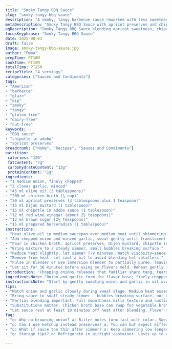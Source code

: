 ```yaml
---
title: "Smoky Tangy BBQ Sauce"
slug: "smoky-tangy-bbq-sauce"
description: "A smoky, tangy barbecue sauce reworked with less sweetness and a sharper bite. Onion and garlic softened in olive oil before adding chicken broth, chipotle in adobo instead of Worcestershire, apricot preserves in place of ketchup for a fruity background, plus Dijon and white wine vinegar for acidity. Simmer gently, paying attention to the aroma and texture changes. Blend to a slightly chunky finish. Ideal for glazing meats or as a dip. Nut-free, dairy-free, gluten-free, egg-free."
metaDescription: "Smoky Tangy BBQ Sauce with apricot preserves and chipotle heat; savor layered acidity and thickened texture for glazing or dipping meats."
ogDescription: "Smoky Tangy BBQ Sauce blending apricot sweetness, chipotle spice, horseradish bite. Thickened gently, textured finish. Use as glaze or dip."
focusKeyphrase: "Smoky Tangy BBQ Sauce"
date: 2025-08-03
draft: false
image: smoky-tangy-bbq-sauce.jpg
author: "Emma"
prepTime: PT10M
cookTime: PT15M
totalTime: PT25M
recipeYield: "4 servings"
categories: ["Sauces and Condiments"]
tags:
- "American"
- "barbecue"
- "glaze"
- "dip"
- "smoky"
- "tangy"
- "gluten-free"
- "dairy-free"
- "nut-free"
keywords:
- "BBQ sauce"
- "chipotle in adobo"
- "apricot preserves"
breadcrumb: ["Home", "Recipes", "Sauces and Condiments"]
nutrition: 
 calories: "120"
 fatContent: "7g"
 carbohydrateContent: "13g"
 proteinContent: "1g"
ingredients:
- "1 medium onion, finely chopped"
- "3 cloves garlic, minced"
- "45 ml olive oil (3 tablespoons)"
- "200 ml chicken broth (¾ cup)"
- "50 ml apricot preserves (3 tablespoons plus 1 teaspoon)"
- "15 ml Dijon mustard (1 tablespoon)"
- "15 ml chipotle in adobo sauce (1 tablespoon)"
- "12 ml red wine vinegar (about 2½ teaspoons)"
- "12 ml brown sugar (2½ teaspoons)"
- "15 ml prepared horseradish (1 tablespoon)"
instructions:
- "Heat olive oil in medium saucepan over medium heat until shimmering but not smoking."
- "Add chopped onion and minced garlic, sweat gently until translucent and fragrant–should smell sweet, about 6-8 minutes. Avoid browning; you want softness for mellow flavor."
- "Pour in chicken broth, apricot preserves, Dijon mustard, chipotle in adobo, red wine vinegar, brown sugar, horseradish."
- "Bring mixture to a steady simmer, small bubbles breaking surface."
- "Reduce heat slightly, let simmer 7-9 minutes. Watch viscosity—sauce should thicken slightly, hold spoon coating but stay pourable."
- "Remove from heat. Let cool a bit to avoid blending hot splatters."
- "Pulse in blender or use immersion blender to partially purée, leaving some texture–not totally smooth; texture gives interest and bite. Adjust salt if needed."
- "Let sit for 10 minutes before using so flavors meld. Reheat gently if serving warm."
introduction: "Chopping onions releases that familiar sharp tang, tears well-earned early warning. Garlic hits the pan next, sizzling in olive oil, softening to sweet aroma with a few quiet minutes. Remember, no rush; too hot or too fast scorches them black; bitterness ruins the whole batch. I swap ketchup for apricot preserves sometimes–sweet cleaner, less harsh tomato acid, plus that golden hue brightens the sauce, makes it pop. Chipotle in adobo, another switch-up, carries smoky heat without cloying sweetness Worcestershire can bring. Horseradish? Adds bite and complexity. The trick with broth is low simmer to eat out raw sharpness, deepen flavors, not boil dry or reduce to glue. Blending partially keeps it rustic, holds mouthfeel, texture tells you sauce is alive. Watch sauce during simmer, bubbles gentle, aroma deepening, thickening—not stiffness but slight cling to spoon tells me it’s time to stop. Patience pays here. A few experiments taught me: vinegar type impacts brightness hugely; white wine vinegar is too sharp for me, red wine gets better depth and blends well with chipotle and horseradish. Flavor molds while resting, so give it 10 minutes minimum. More than a condiment — a partner to grilled ribs, chicken, pork."
ingredientsNote: "Onion and garlic form the flavor base; finely chopped and gently cooked in olive oil to soften their sharpness without coloring. Olive oil should not smoke or burn; medium low heat essential here. Chicken broth adds savory depth in place of water, but vegetable broth could substitute for a vegetarian variant. Apricot preserves replace ketchup for a cleaner sweet element—try peach or pineapple preserves if apricot unavailable. Chipotle in adobo is a smoky, spicy substitute for the traditional Worcestershire sauce and deeper than regular chili powder. Dijon mustard provides acidity and pungency while brown sugar balances heat with subtle sweetness. Red wine vinegar preferred for roundness; apple cider vinegar could also work but expect a different tone. Prepared horseradish adds sharp warmth that cuts through richer sauces. Sugar amount reduced slightly from original to avoid too much sweetness; you want a balanced tangy finish. Measurements adjusted carefully; small changes make big flavor differences here."
instructionsNote: "Start by gently sweating onion and garlic in oil over medium heat. The key here is patience — watch for translucency, soft edges, aromatic smell, no browning or caramelization at this point. The aroma shifts from pungent to mellow sweet. Adding the liquids next—broth, preserves, mustard, chipotle, vinegar, sugar, horseradish—is a balancing act. Bring to a simmer, not a boil. Small, steady bubbles that break surface signal cooking progression; aggressive boiling will ruin texture and evaporate moisture too quickly. Five fewer minutes or more could mean underdeveloped flavor or paste-thick sauce. Resting slightly before blending reduces volatile burn risk and gives control over final texture. Partial blending key to keeping it interesting. Taste before seasoning; adjust salt and acidity here. Let the sauce rest for flavor melding and correct serving temperature. Reheat gently – no sudden boils."
tips:
- "Watch onion and garlic closely during sweat stage. Medium heat essential. No browning allowed; black bits bring bitterness. Smell shifts from sharp to mellow sweet signals readiness. Olive oil shimmering but not too hot keeps gentle cook. Patience vital here. Timing roughly 6-8 minutes; slight translucency with soft edges. Rushing ruins foundation. Use this aroma cue to start adding liquids before bite fades."
- "Bring sauce to small steady simmer – bubbles breaking surface, not rolling boil. Boiling causes thin texture, evaporates moisture too quick. Sauce needs slight cling to spoon; not glue but thicker than runny. Adjust heat down after first bubbling starts. Timing 7-9 minutes. Stir occasionally to avoid scorching bottom, especially with sugar in mix. Visual hobby—tiny bubbles and faint steam tell you time’s close."
- "Partial blending important. Full smoothness kills texture and rustic feel. Blend until just chunky. Some intact bits add interest and bite. Impulse might push toward pureeing. Resist it. Use immersion blender briefly or few pulses in regular blender. Let cool slightly first to avoid hot splatter. Taste after blending to check seasoning; salt and acidity are flexible here."
- "Substitutions matter. Chicken broth base can swap for vegetable broth for vegetarian option. Apricot preserves replace ketchup for cleaner sweetness; peach or pineapple preserves alternate well but watch acidity shift. Chipotle in adobo replaces Worcestershire – adds smoky heat not just spice but depth. Dijon mustard key for acidity and pungency; white wine vinegar too sharp, red wine vinegar preferred but apple cider vinegar works with different tone."
- "Let sauce rest at least 10 minutes off heat after blending. Flavor melding critical here; sauce softens harsh edges, rounds out acidity and heat. Reheat gently if desired – no sudden boiling; risk burning volatile aromatics. Watch sauce closely if warming again; simmer low minimal heat. Use as glaze or dip. Sauce texture thick enough for coating but flows well."
faq:
- "q: Why no browning onion? a: Bitter notes form fast with color. Sweating gentle draws sweetness out. Burnt spots taste off. Texture changes too – power down heat to keep silky, soft base not caramelized. This shadow faint but impacts final flavor deeply."
- "q: Can I use ketchup instead preserves? a: You can but expect different finish. Ketchup strong tomato tang sharper, sweeter usually. Preserves cleaner, fruitier profile, less acid bite. Also color change obvious. Peach or pineapple preserves another swap – each shifts sauce personality, acidity and sweetness balance."
- "q: What if sauce too thin after simmer? a: Keep simmering low longer, stir often. Reduce batch to thicken. Avoid high heat or boiling; breakdown flavors and burn bottom. Another fix – add tiny bit cornstarch slurry but mix well. Patience wins here best though."
- "q: Storage tips? a: Refrigerate in airtight container. Lasts up to a week. Freeze okay, causes texture changes–fruit bits soften more on thaw. Warm gently before use. No microwave blasts. Stir before applying glaze or dip again; texture settles."

---
```

